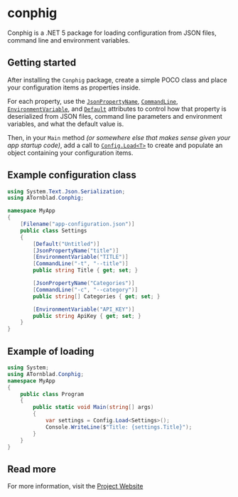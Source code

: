 # conphig

Conphig is a .NET 5 package for loading configuration from JSON files, command line and environment variables.

## Getting started

After installing the `Conphig` package, create a simple POCO class and place your configuration items as properties inside.

For each property, use the [`JsonPropertyName`](https://docs.microsoft.com/en-us/dotnet/api/system.text.json.serialization.jsonpropertynameattribute?view=net-5.0), [`CommandLine`](https://atornblad.se/conphig#commandline-attribute), [`EnvironmentVariable`](https://atornblad.se/conphig#environmentvariable-attribute), and [`Default`](https://atornblad.se/conphig#default-attribute) attributes to control how that property is deserialized from JSON files, command line parameters and environment variables, and what the default value is.

Then, in your `Main` method *(or somewhere else that makes sense given your app startup code)*, add a call to [`Config.Load<T>`](https://atornblad.se/conphig#config-load-t) to create and populate an object containing your configuration items.

## Example configuration class

``` csharp
using System.Text.Json.Serialization;
using ATornblad.Conphig;

namespace MyApp
{
    [Filename("app-configuration.json")]
    public class Settings
    {
        [Default("Untitled")]
        [JsonPropertyName("title")]
        [EnvironmentVariable("TITLE")]
        [CommandLine("-t", "--title")]
        public string Title { get; set; }

        [JsonPropertyName("Categories")]
        [CommandLine("-c", "--category")]
        public string[] Categories { get; set; }

        [EnvironmentVariable("API_KEY")]
        public string ApiKey { get; set; }
    }
}
```

## Example of loading

``` csharp
using System;
using ATornblad.Conphig;
namespace MyApp
{
    public class Program
    {
        public static void Main(string[] args)
        {
            var settings = Config.Load<Settings>();
            Console.WriteLine($"Title: {settings.Title}");
        }
    }
}
```

## Read more

For more information, visit the [Project Website](https://atornblad.se/conphig)
